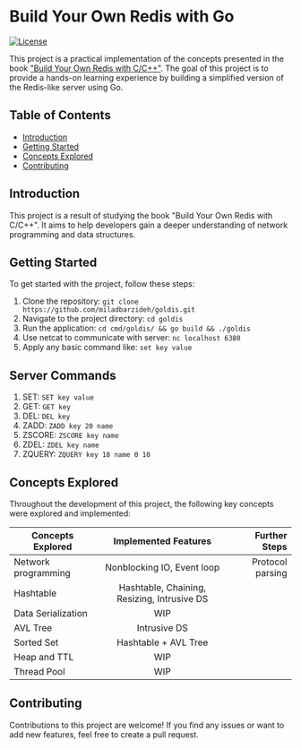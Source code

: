 # Build Your Own Redis with Go

[![License](https://img.shields.io/badge/license-apache_2.0-red?style=for-the-badge&logo=none)](LICENSE)

This project is a practical implementation of the concepts presented in the book ["Build Your Own Redis with C/C++"](https://build-your-own.org/redis/). The goal of this project is to provide a hands-on learning experience by building a simplified version of the Redis-like server using Go.

## Table of Contents

- [Introduction](#introduction)
- [Getting Started](#getting-started)
- [Concepts Explored](#concepts-explored)
- [Contributing](#contributing)

## Introduction

This project is a result of studying the book "Build Your Own Redis with C/C++". It aims to help developers gain a deeper understanding 
of network programming and data structures.

## Getting Started

To get started with the project, follow these steps:

1. Clone the repository: `git clone https://github.com/miladbarzideh/goldis.git`
2. Navigate to the project directory: `cd goldis`
3. Run the application: `cd cmd/goldis/ && go build && ./goldis`
4. Use netcat to communicate with server: `nc localhost 6380`
5. Apply any basic command like: `set key value`

## Server Commands

1. SET: `SET key value`
2. GET: `GET key`
3. DEL: `DEL key`
4. ZADD: `ZADD key 20 name`
5. ZSCORE: `ZSCORE key name`
6. ZDEL: `ZDEL key name`
7. ZQUERY: `ZQUERY key 18 name 0 10`

## Concepts Explored

Throughout the development of this project, the following key concepts were explored and implemented:

| Concepts Explored  |            Implemented Features             |    Further Steps |
|--------------------|:-------------------------------------------:|-----------------:|
| Network programming |         Nonblocking IO, Event loop          | Protocol parsing |
| Hashtable          | Hashtable, Chaining, Resizing, Intrusive DS |                  |
| Data Serialization |                     WIP                     |                  |
| AVL Tree           |                Intrusive DS                 |                  |
| Sorted Set         |            Hashtable + AVL Tree             |                  |
| Heap and TTL       |                     WIP                     |                  |
| Thread Pool        |                     WIP                     |                  |

## Contributing

Contributions to this project are welcome! If you find any issues or want to add new features, feel free to create a pull request.
